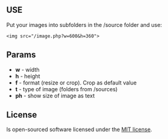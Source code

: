 
## USE

Put your images into subfolders in the /source folder and use:

```
<img src="/image.php?w=600&h=360">
```

## Params

- **w** - width
- **h** - height
- **f** - format (resize or crop). Crop as default value
- **t** - type of image (folders from /sources)
- **ph** - show size of image as text


## License

Is open-sourced software licensed under the [MIT license](http://opensource.org/licenses/MIT).
